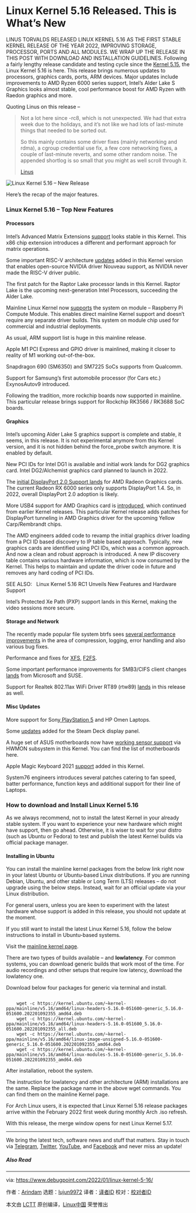 [#]: subject: "Linux Kernel 5.16 Released. This is What’s New"
[#]: via: "https://www.debugpoint.com/2022/01/linux-kernel-5-16/"
[#]: author: "Arindam https://www.debugpoint.com/author/admin1/"
[#]: collector: "lujun9972"
[#]: translator: " "
[#]: reviewer: " "
[#]: publisher: " "
[#]: url: " "

Linux Kernel 5.16 Released. This is What’s New
======
LINUS TORVALDS RELEASED LINUX KERNEL 5.16 AS THE FIRST STABLE KERNEL
RELEASE OF THE YEAR 2022, IMPROVING STORAGE, PROCESSOR, PORTS AND ALL
MODULES. WE WRAP UP THE RELEASE IN THIS POST WITH DOWNLOAD AND
INSTALLATION GUIDELINES.
Following a fairly lengthy release candidate and testing cycle since the [Kernel 5.15][1], the Linux Kernel 5.16 is here. This release brings numerous updates to processors, graphics cards, ports, ARM devices. Major updates include improvements to AMD Ryzen 6000 series support, Intel’s Alder Lake S Graphics looks almost stable, cool performance boost for AMD Ryzen with Raedon graphics and more.

Quoting Linus on this release –

> Not a lot here since -rc8, which is not unexpected. We had that extra week due to the holidays, and it’s not like we had lots of last-minute things that needed to be sorted out.
>
> So this mainly contains some driver fixes (mainly networking and rdma), a cgroup credential use fix, a few core networking fixes, a couple of last-minute reverts, and some other random noise. The appended shortlog is so small that you might as well scroll through it.
>
> [Linus][2]

![Linux Kernel 5.16 – New Release][3]

Here’s the recap of the major features.

### Linux Kernel 5.16 – Top New Features

#### Processors

Intel’s Advanced Matrix Extensions [support][4] looks stable in this Kernel. This x86 chip extension introduces a different and performant approach for matrix operations.

Some important RISC-V architecture [updates][5] added in this Kernel version that enables open-source NVIDIA driver Nouveau support, as NVIDIA never made the RISC-V driver public.

The first patch for the Raptor Lake processor lands in this Kernel. Raptor Lake is the upcoming next-generation Intel Processors, succeeding the Alder Lake.

Mainline Linux Kernel now [supports][6] the system on module – Raspberry Pi Compute Module. This enables direct mainline Kernel support and doesn’t require any separate driver builds. This system on module chip used for commercial and industrial deployments.

As usual, ARM support list is huge in this mainline release.

Apple M1 PCI Express and GPIO driver is mainlined, making it closer to reality of M1 working out-of-the-box.

Snapdragon 690 (SM6350) and SM7225 SoCs supports from Qualcomm.

Support for Samsung’s first automobile processor (for Cars etc.) ExynosAutov9 introduced.

Following the tradition, more rockchip boards now supported in mainline. This particular release brings support for Rockchip RK3566 / RK3688 SoC boards.

#### Graphics

Intel’s upcoming Alder Lake S graphics support is complete and stable, it seems, in this release. It is not experimental anymore from this Kernel version, and it is not hidden behind the force_probe switch anymore. It is enabled by default.

New PCI IDs for Intel DG1 is available and initial work lands for DG2 graphics card. Intel DG2/Alchemist graphics card planned to launch in 2022.

The [initial DisplayPort 2.0 Support lands][7] for AMD Radeon Graphics cards. The current Radeon RX 6000 series only supports DisplayPort 1.4. So, in 2022, overall DisplayPort 2.0 adoption is likely.

More USB4 support for AMD Graphics card is [introduced][8], which continued from earlier Kernel releases. This particular Kernel release adds patches for DisplayPort tunneling in AMD Graphics driver for the upcoming Yellow Carp/Rembrandt chips.

The AMD engineers added code to revamp the initial graphics driver loading from a PCI ID based discovery to IP table based approach. Typically, new graphics cards are identified using PCI IDs, which was a common approach. And now a clean and robust approach is introduced. A new IP discovery table contains various hardware information, which is now consumed by the Kernel. This helps to maintain and update the driver code in future and removes any hard coding of PCI IDs.

[][9]

SEE ALSO:   Linux Kernel 5.16 RC1 Unveils New Features and Hardware Support

Intel’s Protected Xe Path (PXP) support lands in this Kernel, making the video sessions more secure.

#### Storage and Network

The recently made popular file system btrfs sees [several performance improvements][10] in the area of compression, logging, error handling and also various bug fixes.

Performance and fixes for [XFS][11], [F2FS][12].

Some important performance improvements for SMB3/CIFS client changes [lands][13] from Microsoft and SUSE.

Support for Realtek 802.11ax WiFi Driver RT89 (rtw89) [lands][14] in this release as well.

#### Misc Updates

More support for Son[y PlayStation 5][15] and HP Omen Laptops.

Some [updates][16] added for the Steam Deck display panel.

A huge set of ASUS motherboards now have [working sensor support][17] via HWMON subsystem in this Kernel. You can find the list of motherboards here.

Apple Magic Keyboard 2021 [support][18] added in this Kernel.

System76 engineers introduces several patches catering to fan speed, batter performance, function keys and additional support for their line of Laptops.

### How to download and Install Linux Kernel 5.16

As we always recommend, not to install the latest Kernel in your already stable system. If you want to experience your new hardware which might have support, then go ahead. Otherwise, it is wiser to wait for your distro (such as Ubuntu or Fedora) to test and publish the latest Kernel builds via official package manager.

#### Installing in Ubuntu

You can install the mainline kernel packages from the below link right now in your latest Ubuntu or Ubuntu-based Linux distributions. If you are running Debian, Ubuntu, and other stable or Long Term (LTS) releases – do not upgrade using the below steps. Instead, wait for an official update via your Linux distribution.

For general users, unless you are keen to experiment with the latest hardware whose support is added in this release, you should not update at the moment.

If you still want to install the latest Linux Kernel 5.16, follow the below instructions to install in Ubuntu-based systems.

Visit the [mainline kernel page][19].

There are two types of builds available – and **lowlatency**. For common systems, you can download generic builds that work most of the time. For audio recordings and other setups that require low latency, download the lowlatency one.

Download below four packages for generic via terminal and install.

```

    wget -c https://kernel.ubuntu.com/~kernel-ppa/mainline/v5.16/amd64/linux-headers-5.16.0-051600-generic_5.16.0-051600.202201092355_amd64.deb
    wget -c https://kernel.ubuntu.com/~kernel-ppa/mainline/v5.16/amd64/linux-headers-5.16.0-051600_5.16.0-051600.202201092355_all.deb
    wget -c https://kernel.ubuntu.com/~kernel-ppa/mainline/v5.16/amd64/linux-image-unsigned-5.16.0-051600-generic_5.16.0-051600.202201092355_amd64.deb
    wget -c https://kernel.ubuntu.com/~kernel-ppa/mainline/v5.16/amd64/linux-modules-5.16.0-051600-generic_5.16.0-051600.202201092355_amd64.deb

```

After installation, reboot the system.

The instruction for lowlatency and other architecture (ARM) installations are the same. Replace the package name in the above wget commands. You can find them on the mainline Kernel page.

For Arch Linux users, it is expected that Linux Kernel 5.16 release packages arrive within the February 2022 first week during monthly Arch .iso refresh.

With this release, the merge window opens for next Linux Kernel 5.17.

* * *

We bring the latest tech, software news and stuff that matters. Stay in touch via [Telegram][20], [Twitter][21], [YouTube][22], and [Facebook][23] and never miss an update!

##### Also Read

--------------------------------------------------------------------------------

via: https://www.debugpoint.com/2022/01/linux-kernel-5-16/

作者：[Arindam][a]
选题：[lujun9972][b]
译者：[译者ID](https://github.com/译者ID)
校对：[校对者ID](https://github.com/校对者ID)

本文由 [LCTT](https://github.com/LCTT/TranslateProject) 原创编译，[Linux中国](https://linux.cn/) 荣誉推出

[a]: https://www.debugpoint.com/author/admin1/
[b]: https://github.com/lujun9972
[1]: https://www.debugpoint.com/tag/linux-kernel-5-15
[2]: https://lore.kernel.org/lkml/CAHk-=wgUkBrUVhjixy4wvrUhPbW-DTgtQubJWVOoLW=O0wRKMA@mail.gmail.com/T/#u
[3]: https://www.debugpoint.com/wp-content/uploads/2022/01/kernel516-1024x576.jpg
[4]: https://git.kernel.org/pub/scm/linux/kernel/git/tip/tip.git/log/?h=x86/fpu
[5]: https://lkml.org/lkml/2021/11/12/619
[6]: https://git.kernel.org/pub/scm/linux/kernel/git/torvalds/linux.git/commit/?id=ae45d84fc36d01dcb1007f4298871eec37907904
[7]: https://lists.freedesktop.org/archives/amd-gfx/2021-September/069487.html
[8]: https://lists.freedesktop.org/archives/amd-gfx/2021-October/070651.html
[9]: https://www.debugpoint.com/2021/11/linux-kernel-5-16-rc1/
[10]: https://lore.kernel.org/lkml/cover.1635773880.git.dsterba@suse.com/
[11]: https://lkml.org/lkml/2021/11/2/894
[12]: https://git.kernel.org/pub/scm/linux/kernel/git/jaegeuk/f2fs.git/commit/?h=dev&id=6691d940b0e09dd1564130e7a354d6deaf05d009
[13]: https://git.kernel.org/pub/scm/linux/kernel/git/torvalds/linux.git/commit/?id=c8103c2718eb99aab954187ca5be14f3d994c9be
[14]: https://git.kernel.org/pub/scm/linux/kernel/git/kvalo/wireless-drivers-next.git/commit/?id=e3ec7017f6a20d12ddd9fe23d345ebb7b8c104dd
[15]: https://lore.kernel.org/lkml/nycvar.YFH.7.76.2111051220020.12554@cbobk.fhfr.pm/T/#u
[16]: https://lists.freedesktop.org/archives/dri-devel/2021-September/323539.html
[17]: https://lore.kernel.org/lkml/20211101154445.591872-1-linux@roeck-us.net/
[18]: https://git.kernel.org/pub/scm/linux/kernel/git/hid/hid.git/commit/?h=for-5.16/apple&id=0cd3be51733febb4f8acb92bcf55b75fe824dd05
[19]: https://kernel.ubuntu.com/~kernel-ppa/mainline/v5.16
[20]: https://t.me/debugpoint
[21]: https://twitter.com/DebugPoint
[22]: https://www.youtube.com/c/debugpoint?sub_confirmation=1
[23]: https://facebook.com/DebugPoint
